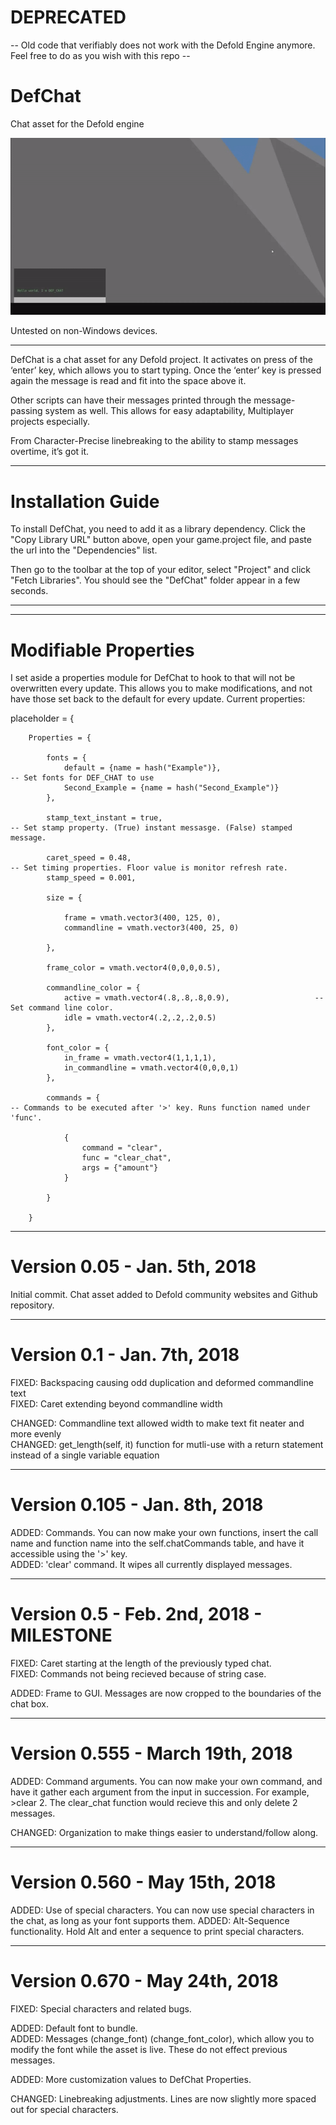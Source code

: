 # DEPRECATED
-- Old code that verifiably does not work with the Defold Engine anymore. Feel free to do as you wish with this repo --


# DefChat
Chat asset for the Defold engine

![alt text](https://github.com/GamingBud/DefChat/blob/master/misc/DEF_CHATvs.555.gif)

Untested on non-Windows devices.

-----------------------------------------------------------------------------------------------
DefChat is a chat asset for any Defold project. It activates on press of the ‘enter’ key, which allows you to start typing. Once the ‘enter’ key is pressed again the message is read and fit into the space above it.

Other scripts can have their messages printed through the message-passing system as well. This allows for easy adaptability, Multiplayer projects especially.

From Character-Precise linebreaking to the ability to stamp messages overtime, it’s got it.

------

# Installation Guide

To install DefChat, you need to add it as a library dependency. Click the "Copy Library URL" button above, open your game.project file, and paste the url into the "Dependencies" list.

Then go to the toolbar at the top of your editor, select "Project" and click "Fetch Libraries". You should see the "DefChat" folder appear in a few seconds.

------

------

# Modifiable Properties

I set aside a properties module for DefChat to hook to that will not be overwritten every update. This allows you to make modifications, and not have those set back to the default for every update. Current properties:

placeholder = {

		Properties = {

			fonts = {
				default = {name = hash("Example")},							-- Set fonts for DEF_CHAT to use
				Second_Example = {name = hash("Second_Example")}
			},

			stamp_text_instant = true,										-- Set stamp property. (True) instant messasge. (False) stamped message.

			caret_speed = 0.48,												-- Set timing properties. Floor value is monitor refresh rate.
			stamp_speed = 0.001,

			size = {

				frame = vmath.vector3(400, 125, 0),
				commandline = vmath.vector3(400, 25, 0)

			},

			frame_color = vmath.vector4(0,0,0,0.5),

			commandline_color = {
				active = vmath.vector4(.8,.8,.8,0.9),					-- Set command line color.
				idle = vmath.vector4(.2,.2,.2,0.5)
			},

			font_color = {
				in_frame = vmath.vector4(1,1,1,1),
				in_commandline = vmath.vector4(0,0,0,1)
			},

			commands = {													-- Commands to be executed after '>' key. Runs function named under 'func'.

				{
					command = "clear",
					func = "clear_chat",
					args = {"amount"}
				}

			}
			
		}

------

# Version 0.05 - Jan. 5th, 2018

Initial commit. Chat asset added to Defold community websites and Github repository.

------

# Version 0.1 - Jan. 7th, 2018

FIXED: Backspacing causing odd duplication and deformed commandline text  
FIXED: Caret extending beyond commandline width

CHANGED: Commandline text allowed width to make text fit neater and more evenly  
CHANGED: get_length(self, it) function for mutli-use with a return statement instead of a single variable equation

------

# Version 0.105 - Jan. 8th, 2018

ADDED: Commands. You can now make your own functions, insert the call name and function name into the self.chatCommands table, and have it accessible using the '>' key.  
ADDED: 'clear' command. It wipes all currently displayed messages.

------

# Version 0.5 - Feb. 2nd, 2018 - MILESTONE

FIXED: Caret starting at the length of the previously typed chat.  
FIXED: Commands not being recieved because of string case.  

ADDED: Frame to GUI. Messages are now cropped to the boundaries of the chat box.

-----

# Version 0.555 - March 19th, 2018

ADDED: Command arguments. You can now make your own command, and have it gather each argument from the input in succession. For example, >clear 2. The clear_chat function would recieve this and only delete 2 messages.  

CHANGED: Organization to make things easier to understand/follow along.

-----

# Version 0.560 - May 15th, 2018

ADDED: Use of special characters. You can now use special characters in the chat, as long as your font supports them.
ADDED: Alt-Sequence functionality. Hold Alt and enter a sequence to print special characters.

-----

# Version 0.670 - May 24th, 2018

FIXED: Special characters and related bugs.  

ADDED: Default font to bundle.  
ADDED: Messages (change_font) (change_font_color), which allow you to modify the font while the asset is live. These do not effect previous messages.  

ADDED: More customization values to DefChat Properties.

CHANGED: Linebreaking adjustments. Lines are now slightly more spaced out for special characters.

